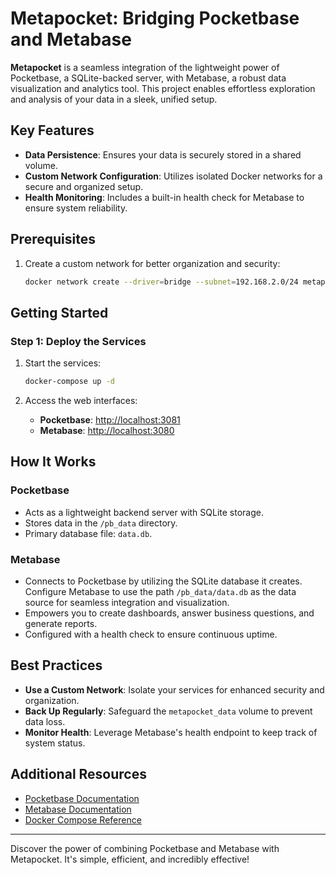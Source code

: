 # Metapocket: Bridging Pocketbase and Metabase

**Metapocket** is a seamless integration of the lightweight power of Pocketbase, a SQLite-backed server, with Metabase, a robust data visualization and analytics tool. This project enables effortless exploration and analysis of your data in a sleek, unified setup.

## Key Features

- **Data Persistence**: Ensures your data is securely stored in a shared volume.
- **Custom Network Configuration**: Utilizes isolated Docker networks for a secure and organized setup.
- **Health Monitoring**: Includes a built-in health check for Metabase to ensure system reliability.

## Prerequisites
1. Create a custom network for better organization and security:

   ```bash
   docker network create --driver=bridge --subnet=192.168.2.0/24 metapocket_net
   ```

## Getting Started

### Step 1: Deploy the Services

1. Start the services:

   ```bash
   docker-compose up -d
   ```

2. Access the web interfaces:
   - **Pocketbase**: [http://localhost:3081](http://localhost:3081)
   - **Metabase**: [http://localhost:3080](http://localhost:3080)

## How It Works

### Pocketbase

- Acts as a lightweight backend server with SQLite storage.
- Stores data in the `/pb_data` directory.
- Primary database file: `data.db`.

### Metabase

- Connects to Pocketbase by utilizing the SQLite database it creates. Configure Metabase to use the path `/pb_data/data.db` as the data source for seamless integration and visualization.
- Empowers you to create dashboards, answer business questions, and generate reports.
- Configured with a health check to ensure continuous uptime.

## Best Practices

- **Use a Custom Network**: Isolate your services for enhanced security and organization.
- **Back Up Regularly**: Safeguard the `metapocket_data` volume to prevent data loss.
- **Monitor Health**: Leverage Metabase's health endpoint to keep track of system status.

## Additional Resources

- [Pocketbase Documentation](https://pocketbase.io/docs/)
- [Metabase Documentation](https://www.metabase.com/docs/)
- [Docker Compose Reference](https://docs.docker.com/compose/compose-file/)

---

Discover the power of combining Pocketbase and Metabase with Metapocket. It's simple, efficient, and incredibly effective!
